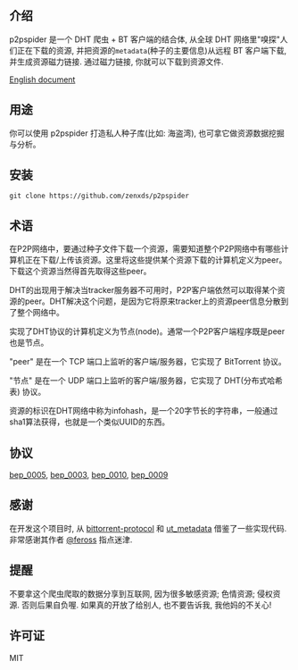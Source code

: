 ## 介绍

p2pspider 是一个 DHT 爬虫 + BT 客户端的结合体, 从全球 DHT 网络里"嗅探"人们正在下载的资源, 并把资源的`metadata`(种子的主要信息)从远程 BT 客户端下载, 并生成资源磁力链接. 通过磁力链接, 你就可以下载到资源文件.

[English document](https://github.com/zenxds/p2pspider#introduction)


## 用途

你可以使用 p2pspider 打造私人种子库(比如: 海盗湾), 也可拿它做资源数据挖掘与分析。

## 安装

```
git clone https://github.com/zenxds/p2pspider
```

## 术语

在P2P网络中，要通过种子文件下载一个资源，需要知道整个P2P网络中有哪些计算机正在下载/上传该资源。这里将这些提供某个资源下载的计算机定义为peer。下载这个资源当然得首先取得这些peer。

DHT的出现用于解决当tracker服务器不可用时，P2P客户端依然可以取得某个资源的peer。DHT解决这个问题，是因为它将原来tracker上的资源peer信息分散到了整个网络中。

实现了DHT协议的计算机定义为节点(node)。通常一个P2P客户端程序既是peer也是节点。

"peer" 是在一个 TCP 端口上监听的客户端/服务器，它实现了 BitTorrent 协议。

"节点" 是在一个 UDP 端口上监听的客户端/服务器，它实现了 DHT(分布式哈希表) 协议。

资源的标识在DHT网络中称为infohash，是一个20字节长的字符串，一般通过sha1算法获得，也就是一个类似UUID的东西。

## 协议

[bep_0005](http://www.bittorrent.org/beps/bep_0005.html), [bep_0003](http://www.bittorrent.org/beps/bep_0003.html), [bep_0010](http://www.bittorrent.org/beps/bep_0010.html), [bep_0009](http://www.bittorrent.org/beps/bep_0009.html)

## 感谢

在开发这个项目时, 从 [bittorrent-protocol](https://github.com/feross/bittorrent-protocol) 和  [ut_metadata](https://github.com/feross/ut_metadata) 借鉴了一些实现代码. 非常感谢其作者 [@feross](https://github.com/feross) 指点迷津.

## 提醒

不要拿这个爬虫爬取的数据分享到互联网, 因为很多敏感资源; 色情资源; 侵权资源. 否则后果自负喔. 如果真的开放了给别人, 也不要告诉我, 我他妈的不关心!

## 许可证

MIT
